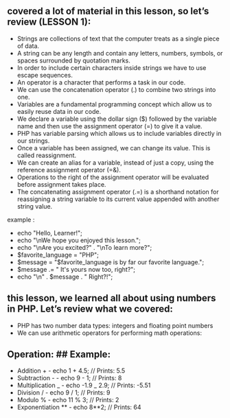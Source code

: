 ## covered a lot of material in this lesson, so let’s review (LESSON 1):

- Strings are collections of text that the computer treats as a single piece of data.
- A string can be any length and contain any letters, numbers, symbols, or spaces surrounded by quotation marks.
- In order to include certain characters inside strings we have to use escape sequences.
- An operator is a character that performs a task in our code.
- We can use the concatenation operator (.) to combine two strings into one.
- Variables are a fundamental programming concept which allow us to easily reuse data in our code.
- We declare a variable using the dollar sign ($) followed by the variable name and then use the assignment operator (=) to give it a value.
- PHP has variable parsing which allows us to include variables directly in our strings.
- Once a variable has been assigned, we can change its value. This is called reassignment.
- We can create an alias for a variable, instead of just a copy, using the reference assignment operator (=&).
- Operations to the right of the assignment operator will be evaluated before assignment takes place.
- The concatenating assignment operator (.=) is a shorthand notation for reassigning a string variable to its current value appended with another string value.

example :

- echo "Hello, Learner!";
- echo "\nWe hope you enjoyed this lesson.";
- echo "\nAre you excited?" . "\nTo learn more?";
- $favorite_language = "PHP";
- $message = "$favorite_language is by far our favorite language.";
- $message .= " It's yours now too, right?";
- echo "\n" . $message . " Right?!";

## this lesson, we learned all about using numbers in PHP. Let’s review what we covered:

- PHP has two number data types: integers and floating point numbers
- We can use arithmetic operators for performing math operations:

## Operation: ## Example:

- Addition + - echo 1 + 4.5; // Prints: 5.5
- Subtraction - - echo 9 - 1; // Prints: 8
- Multiplication _ - echo -1.9 _ 2.9; // Prints: -5.51
- Division / - echo 9 / 1; // Prints: 9
- Modulo % - echo 11 % 3; // Prints: 2
- Exponentiation ** - echo 8**2; // Prints: 64
